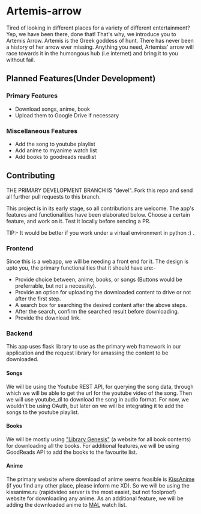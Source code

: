 # Artemis-arrow

Tired of looking in different places for a variety of different entertainment? Yep, we have been there, done that! That's why, we introduce you to Artemis Arrow. Artemis is the Greek goddess of hunt. There has never been a history of her arrow ever missing. Anything you need, Artemiss' arrow will race towards it in the humongous hub (i.e internet) and bring it to you without fail. 

## Planned Features(Under Development)

### Primary Features
  - Download songs, anime, book
  - Upload them to Google Drive if necessary

### Miscellaneous Features
  - Add the song to youtube playlist
  - Add anime to myanime watch list
  - Add books to goodreads readlist
  
## Contributing

THE PRIMARY DEVELOPMENT BRANCH IS "devel". Fork this repo and send all further pull requests to this branch.

This project is in its early stage, so all contributions are welcome. The app's features and functionalities have been elaborated below. Choose a certain feature, and work on it. Test it locally before sending a PR.

TIP:- It would be better if you work under a virtual environment in python :) . 

### Frontend

Since this is a webapp, we will be needing a front end for it. The design is upto you, the primary functionalities that it should have are:-
  - Provide choice between, anime, books, or songs (Buttons would be preferrable, but not a necessity).
  - Provide an option for uploading the downloaded content to drive or not after the first step.
  - A search box for searching the desired content after the above steps.
  - After the search, confirm the searched result before downloading.
  - Provide the download link.

### Backend

This app uses flask library to use as the primary web framework in our application and the request library for amassing the content to be downloaded.

#### Songs

We will be using the Youtube REST API, for querying the song data, through which we will be able to get the url for the youtube video of the song. Then we will use youtube_dl to download the song in audio format. For now, we wouldn't be using OAuth, but later on we will be integrating it to add the songs to the youtube playlist.

#### Books

We will be mostly using ["Library Genesis"](https://libgen.is/) (a website for all book contents) for downloading all the books. For additional features,we will be using GoodReads API to add the books to the favourite list.

#### Anime

The primary website where download of anime seems feasible is [KissAnime](http://kissanime.ru/) (if you find any other place, please inform me XD). So we will be using the kissanime.ru (rapidvideo server is the most easiet, but not foolproof) website for downloading any anime. As an additional feature, we will be adding the downloaded anime to [MAL](https://myanimelist.net/) watch list.

